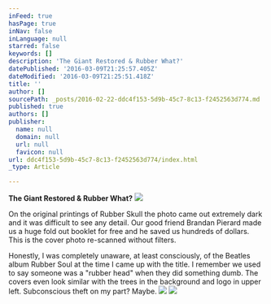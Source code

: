 ```yaml
---
inFeed: true
hasPage: true
inNav: false
inLanguage: null
starred: false
keywords: []
description: 'The Giant Restored & Rubber What?'
datePublished: '2016-03-09T21:25:57.405Z'
dateModified: '2016-03-09T21:25:51.418Z'
title: ''
author: []
sourcePath: _posts/2016-02-22-ddc4f153-5d9b-45c7-8c13-f2452563d774.md
published: true
authors: []
publisher:
  name: null
  domain: null
  url: null
  favicon: null
url: ddc4f153-5d9b-45c7-8c13-f2452563d774/index.html
_type: Article

---
```

**The Giant Restored & Rubber What?**
![](https://s3-us-west-2.amazonaws.com/the-grid-img/p/bfba2fe8fbb462c6a69db0133db65abb66dd5cbd.jpg)

On the original printings of Rubber Skull the photo came out extremely dark and it was difficult to see any detail. Our good friend Brandan Pierard made us a huge fold out booklet for free and he saved us hundreds of dollars. This is the cover photo re-scanned without filters. 

Honestly, I was completely unaware, at least consciously, of the Beatles album Rubber Soul at the time I came up with the title. I remember we used to say someone was a "rubber head" when they did something dumb. The covers even look similar with the trees in the background and logo in upper left. Subconscious theft on my part? Maybe. ![](https://s3-us-west-2.amazonaws.com/the-grid-img/p/2cddbd967c1d6c9b6e2dee6638d5ddc8cabafda4.jpg)
![](https://s3-us-west-2.amazonaws.com/the-grid-img/p/24c67359b0f082d520d152fa9187e87669bb5920.jpg)